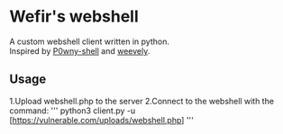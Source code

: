 # Wefir's webshell
A custom webshell client written in python.
<br>
Inspired by <a href="https://github.com/flozz/p0wny-shell">P0wny-shell</a> and <a href="https://github.com/epinna/weevely3">weevely</a>.
## Usage
1.Upload webshell.php to the server
2.Connect to the webshell with the command:
'''
python3 client.py -u [https://vulnerable.com/uploads/webshell.php]
'''
